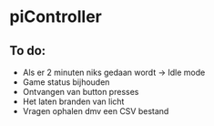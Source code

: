 # piController

## To do:
- Als er 2 minuten niks gedaan wordt -> Idle mode
- Game status bijhouden
- Ontvangen van button presses
- Het laten branden van licht
- Vragen ophalen dmv een CSV bestand
